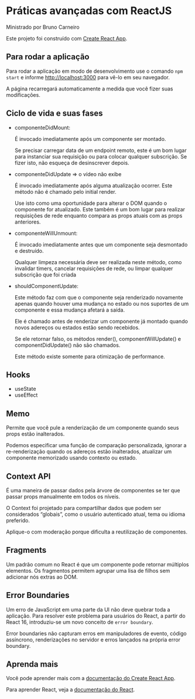 # Práticas avançadas com ReactJS

Ministrado por Bruno Carneiro

Este projeto foi construído com [Create React App](https://github.com/facebook/create-react-app).

## Para rodar a aplicação

Para rodar a aplicação em modo de desenvolvimento use o comando `npm start` e informe [http://localhost:3000](http://localhost:3000) para vê-lo em seu navegador.

A página recarregará automaticamente a medida que você fizer suas modificações.

## Ciclo de vida e suas fases

- componenteDidMount:

  É invocado imediatamente após um componente ser montado.

  Se precisar carregar data de um endpoint remoto, este é um bom lugar para instanciar sua requisição ou para colocar qualquer subscrição. Se fizer isto, não esqueça de desinscrever depois.

- componenteDidUpdate => o vídeo não exibe

  É invocado imediatamente após alguma atualização ocorrer. Este método não é chamado pelo initial render.

  Use isto como uma oportunidade para alterar o DOM quando o componente for atualizado. Este também é um bom lugar para realizar requisições de rede enquanto compara as props atuais com as props anteriores.

- componenteWillUnmount:

  É invocado imediatamente antes que um componente seja desmontado e destruído.

  Qualquer limpeza necessária deve ser realizada neste método, como invalidar timers, cancelar requisições de rede, ou limpar qualquer subscrição que foi criada

- shouldComponentUpdate:

  Este método faz com que o componente seja renderizado novamente apenas quando houver uma mudança no estado ou nos suportes de um componente e essa mudança afetará a saída.

  Ele é chamado antes de renderizar um componente já montado quando novos adereços ou estados estão sendo recebidos.

  Se ele retornar falso, os métodos render(), componentWillUpdate() e componentDidUpdate() não são chamados.

  Este método existe somente para otimização de performance.

## Hooks

- useState
- useEffect

## Memo

Permite que você pule a renderização de um componente quando seus props estão inalterados.

Podemos especificar uma função de comparação personalizada, ignorar a re-renderização quando os adereços estão inalterados, atualizar um componente memorizado usando contexto ou estado.

## Context API

É uma maneira de passar dados pela árvore de componentes se ter que passar props manualmente em todos os níveis.

O Context foi projetado para compartilhar dados que podem ser considerados “globais”, como o usuário autenticado atual, tema ou idioma preferido.

Aplique-o com moderação porque dificulta a reutilização de componentes.

## Fragments

Um padrão comum no React é que um componente pode retornar múltiplos elementos. Os fragmentos permitem agrupar uma lisa de filhos sem adicionar nós extras ao DOM.

## Error Boundaries

Um erro de JavaScript em uma parte da UI não deve quebrar toda a aplicação. Para resolver este problema para usuários do React, a partir do React 16, introduziu-se um novo conceito de `error boundary`.

Error boundaries não capturam erros em manipuladores de evento, código assíncrono, renderizações no servidor e erros lançados na própria error boundary.

## Aprenda mais

Você pode aprender mais com a [documentação do Create React App](https://facebook.github.io/create-react-app/docs/getting-started).

Para aprender React, veja a [documentação do React](https://reactjs.org/).
